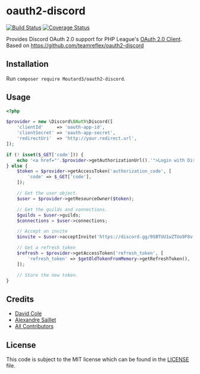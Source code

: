 oauth2-discord
===
[![Build Status](https://travis-ci.org/Moutard3/oauth2-discord.svg?branch=master)](https://travis-ci.org/Moutard3/oauth2-discord) [![Coverage Status](https://coveralls.io/repos/github/Moutard3/oauth2-discord/badge.svg?branch=master)](https://coveralls.io/github/Moutard3/oauth2-discord?branch=master)

Provides Discord OAuth 2.0 support for PHP League's [OAuth 2.0 Client](https://github.com/thephpleague/oauth2-client).
Based on https://github.com/teamreflex/oauth2-discord

## Installation

Run `composer require Moutard3/oauth2-discord`.

## Usage

```php
<?php

$provider = new \Discord\OAuth\Discord([
	'clientId'     => 'oauth-app-id',
	'clientSecret' => 'oauth-app-secret',
	'redirectUri'  => 'http://your.redirect.url',
]);

if (! isset($_GET['code'])) {
	echo '<a href="'.$provider->getAuthorizationUrl().'">Login with Discord</a>';
} else {
	$token = $provider->getAccessToken('authorization_code', [
		'code' => $_GET['code'],
	]);

	// Get the user object.
	$user = $provider->getResourceOwner($token);

	// Get the guilds and connections.
	$guilds = $user->guilds;
	$connections = $user->connections;

	// Accept an invite
	$invite = $user->acceptInvite('https://discord.gg/0SBTUU1wZTUo9F8v');

	// Get a refresh token
	$refresh = $provider->getAccessToken('refresh_token', [
		'refresh_token' => $getOldTokenFromMemory->getRefreshToken(),
	]);

	// Store the new token.
}
```

## Credits

- [David Cole](https://github.com/uniquoooo)
- [Alexandre Saillet](https://github.com/Moutard3)
- [All Contributors](https://github.com/Moutard3/oauth2-discord/contributors)

## License

This code is subject to the MIT license which can be found in the [LICENSE](LICENSE) file.